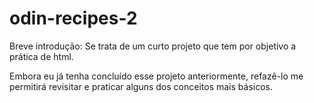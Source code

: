 # odin-recipes-2

Breve introdução:
Se trata de um curto projeto que tem por objetivo a prática de html.

Embora eu já tenha concluído esse projeto anteriormente, refazê-lo me permitirá revisitar e praticar alguns dos conceitos mais básicos.